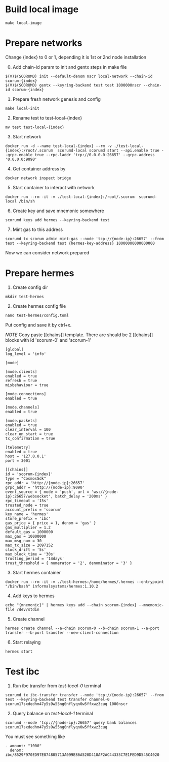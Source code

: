 # Build local image
```
make local-image
```

# Prepare networks

Change {index} to 0 or 1, depending it is 1st or 2nd node installation

0. Add chain-id param to init and gentx steps in make file
```
$(V)$(SCORUMD) init --default-denom nscr local-network --chain-id scorum-{index}
$(V)$(SCORUMD) gentx --keyring-backend test test 1000000nscr --chain-id scorum-{index}
```

1. Prepare fresh network genesis and config
```
make local-init
```

2. Rename test to test-local-{index}
```
mv test test-local-{index}
```

3. Start network
```
docker run -d --name test-local-{index} --rm -v ./test-local-{index}:/root/.scorum  scorumd-local scorumd start --api.enable true --grpc.enable true --rpc.laddr 'tcp://0.0.0.0:26657' --grpc.address '0.0.0.0:9090'
```

4. Get container address by
```
docker network inspect bridge
```

5. Start container to interact with network
```
docker run --rm -it -v ./test-local-{index}:/root/.scorum  scorumd-local /bin/sh
```

6. Create key and save mnemonic somewhere
```
scorumd keys add hermes --keyring-backend test
```

7. Mint gas to this address
```
scorumd tx scorum admin mint-gas --node 'tcp://{node-ip}:26657' --from test --keyring-backend test {hermes-key-address} 10000000000000000
```

Now we can consider network prepared


# Prepare hermes

1. Create config dir
```
mkdir test-hermes
```

2. Create hermes config file
```
nano test-hermes/config.toml
```

Put config and save it by ctrl+x.

*NOTE* Copy paste [[chains]] template. There are should be 2 [[chains]] blocks with id 'scorum-0' and 'scorum-1'
```
[global]
log_level = 'info'

[mode]

[mode.clients]
enabled = true
refresh = true
misbehaviour = true

[mode.connections]
enabled = true

[mode.channels]
enabled = true

[mode.packets]
enabled = true
clear_interval = 100
clear_on_start = true
tx_confirmation = true

[telemetry]
enabled = true
host = '127.0.0.1'
port = 3001

[[chains]]
id = 'scorum-{index}'
type = "CosmosSdk"
rpc_addr = 'http://{node-ip}:26657'
grpc_addr = 'http://{node-ip}:9090'
event_source = { mode = 'push', url = 'ws://{node-ip}:26657/websocket', batch_delay = '200ms' }
rpc_timeout = '15s'
trusted_node = true
account_prefix = 'scorum'
key_name = 'hermes'
store_prefix = 'ibc'
gas_price = { price = 1, denom = 'gas' }
gas_multiplier = 1.2
default_gas = 1000000
max_gas = 10000000
max_msg_num = 30
max_tx_size = 2097152
clock_drift = '5s'
max_block_time = '30s'
trusting_period = '14days'
trust_threshold = { numerator = '2', denominator = '3' }
```

3. Start hermes container
```
docker run --rm -it -v ./test-hermes:/home/hermes/.hermes --entrypoint "/bin/bash" informalsystems/hermes:1.10.2
```

4. Add keys to hermes
```
echo "{mnemonic}" | hermes keys add --chain scorum-{index} --mnemonic-file /dev/stdin
```

5. Create channel
```
hermes create channel --a-chain scorum-0 --b-chain scorum-1 --a-port transfer --b-port transfer --new-client-connection
```

6. Start relaying
```
hermes start
```

# Test ibc
1. Run ibc transfer from *test-local-0* terminal
```
scorumd tx ibc-transfer transfer --node 'tcp://{node-ip}:26657' --from test --keyring-backend test transfer channel-0 scorum17sxdedhm47y5s9w55ng0nflyqn0w5ffxwz3cuq 1000nscr
```

2. Query balance on *test-local-1* terminal
```
scorumd --node 'tcp://{node-ip}:26657' query bank balances scorum17sxdedhm47y5s9w55ng0nflyqn0w5ffxwz3cuq
```

You must see something like
```
- amount: "1000"
  denom: ibc/8529F970ED97E874805713A099E86A520D418AF2AC44335C7E1FED9D545C4020
```